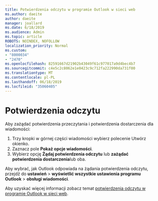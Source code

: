 ```yaml
---
title: Potwierdzenia odczytu w programie Outlook w sieci web
ms.author: daeite
author: daeite
manager: joallard
ms.date: 6/18/2019
ms.audience: Admin
ms.topic: article
ROBOTS: NOINDEX, NOFOLLOW
localization_priority: Normal
ms.custom:
- "8000034"
- "2470"
ms.openlocfilehash: 82591667d21902b43049f61c977017a9d4bec4b7
ms.sourcegitcommit: c4e5c2c8062e1e0423c9c712fa222990da731f00
ms.translationtype: MT
ms.contentlocale: pl-PL
ms.lasthandoff: 06/18/2019
ms.locfileid: "35060405"
---
```

# <a name="read-receipts"></a>Potwierdzenia odczytu

Aby zażądać potwierdzenia przeczytania i potwierdzenia dostarczenia dla wiadomości:

1. Trzy kropki w górnej części wiadomości wybierz polecenie Utwórz okienko.
1. Zaznacz pole **Pokaż opcje wiadomości**.
1. Wybierz opcję **Żądaj potwierdzenia odczytu** lub **zażądać potwierdzenia dostarczenia**lub oba.

Aby wybrać, jak Outlook odpowiada na żądania potwierdzenia odczytu, przejdź do **ustawień** > **wyświetlić wszystkie ustawienia programu Outlook** > **obsługi wiadomości**.

Aby uzyskać więcej informacji zobacz temat [potwierdzenia odczytu w programie Outlook w sieci web](https://support.office.com/article/e09af74d-3519-45fc-a680-37a538a92157).